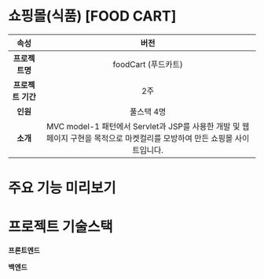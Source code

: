 # 쇼핑몰(식품) [FOOD CART]

|속성|버전|
|:-:|:-:|
|**프로젝트명**|foodCart (푸드카트)|
|**프로젝트 기간**|2주|
|**인원**|풀스택 4명|
|**소개**|MVC model-1 패턴에서 Servlet과 JSP를 사용한 개발 및 웹페이지 구현을 목적으로 마켓컬리를 모방하여 만든 쇼핑몰 사이트입니다.|


# 주요 기능 미리보기

# 프로젝트 기술스택
**프론트엔드**

**백엔드**
